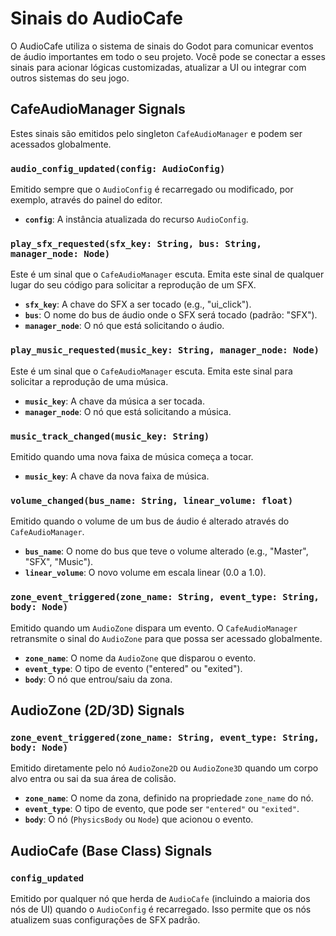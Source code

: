 # Sinais do AudioCafe

O AudioCafe utiliza o sistema de sinais do Godot para comunicar eventos de áudio importantes em todo o seu projeto. Você pode se conectar a esses sinais para acionar lógicas customizadas, atualizar a UI ou integrar com outros sistemas do seu jogo.

## CafeAudioManager Signals

Estes sinais são emitidos pelo singleton `CafeAudioManager` e podem ser acessados globalmente.

### `audio_config_updated(config: AudioConfig)`
Emitido sempre que o `AudioConfig` é recarregado ou modificado, por exemplo, através do painel do editor.
- **`config`**: A instância atualizada do recurso `AudioConfig`.

### `play_sfx_requested(sfx_key: String, bus: String, manager_node: Node)`
Este é um sinal que o `CafeAudioManager` escuta. Emita este sinal de qualquer lugar do seu código para solicitar a reprodução de um SFX.
- **`sfx_key`**: A chave do SFX a ser tocado (e.g., "ui_click").
- **`bus`**: O nome do bus de áudio onde o SFX será tocado (padrão: "SFX").
- **`manager_node`**: O nó que está solicitando o áudio.

### `play_music_requested(music_key: String, manager_node: Node)`
Este é um sinal que o `CafeAudioManager` escuta. Emita este sinal para solicitar a reprodução de uma música.
- **`music_key`**: A chave da música a ser tocada.
- **`manager_node`**: O nó que está solicitando a música.

### `music_track_changed(music_key: String)`
Emitido quando uma nova faixa de música começa a tocar.
- **`music_key`**: A chave da nova faixa de música.

### `volume_changed(bus_name: String, linear_volume: float)`
Emitido quando o volume de um bus de áudio é alterado através do `CafeAudioManager`.
- **`bus_name`**: O nome do bus que teve o volume alterado (e.g., "Master", "SFX", "Music").
- **`linear_volume`**: O novo volume em escala linear (0.0 a 1.0).

### `zone_event_triggered(zone_name: String, event_type: String, body: Node)`
Emitido quando um `AudioZone` dispara um evento. O `CafeAudioManager` retransmite o sinal do `AudioZone` para que possa ser acessado globalmente.
- **`zone_name`**: O nome da `AudioZone` que disparou o evento.
- **`event_type`**: O tipo de evento ("entered" ou "exited").
- **`body`**: O nó que entrou/saiu da zona.

## AudioZone (2D/3D) Signals

### `zone_event_triggered(zone_name: String, event_type: String, body: Node)`
Emitido diretamente pelo nó `AudioZone2D` ou `AudioZone3D` quando um corpo alvo entra ou sai da sua área de colisão.
- **`zone_name`**: O nome da zona, definido na propriedade `zone_name` do nó.
- **`event_type`**: O tipo de evento, que pode ser `"entered"` ou `"exited"`.
- **`body`**: O nó (`PhysicsBody` ou `Node`) que acionou o evento.

## AudioCafe (Base Class) Signals

### `config_updated`
Emitido por qualquer nó que herda de `AudioCafe` (incluindo a maioria dos nós de UI) quando o `AudioConfig` é recarregado. Isso permite que os nós atualizem suas configurações de SFX padrão.
